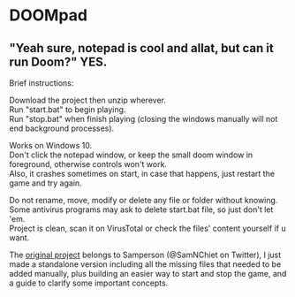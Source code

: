 # DOOMpad
"Yeah sure, notepad is cool and allat, but can it run Doom?" YES.
---
Brief instructions:  <br>

Download the project then unzip wherever.  <br>
Run "start.bat" to begin playing.  <br>
Run "stop.bat" when finish playing (closing the windows manually will not end background processes).  <br>

Works on Windows 10.  <br>
Don't click the notepad window, or keep the small doom window in foreground, otherwise controls won't work.  <br>
Also, it crashes sometimes on start, in case that happens, just restart the game and try again.  <br>

Do not rename, move, modify or delete any file or folder without knowing.  <br>
Some antivirus programs may ask to delete start.bat file, so just don't let 'em.  <br>
Project is clean, scan it on VirusTotal or check the files' content yourself if u want.  <br>

The [original project](https://twitter.com/SamNChiet/status/1579906881887211520) belongs to Samperson (@SamNChiet on Twitter), I just made a standalone version including all the missing files that needed to be added manually, plus building an easier way to start and stop the game, and a guide to clarify some important concepts.  <br>
